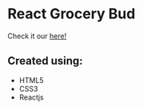 # React Grocery Bud

Check it our [here!](https://ianbrdeguzman.github.io/react-grocery-bud/)

## Created using:

-   HTML5
-   CSS3
-   Reactjs
